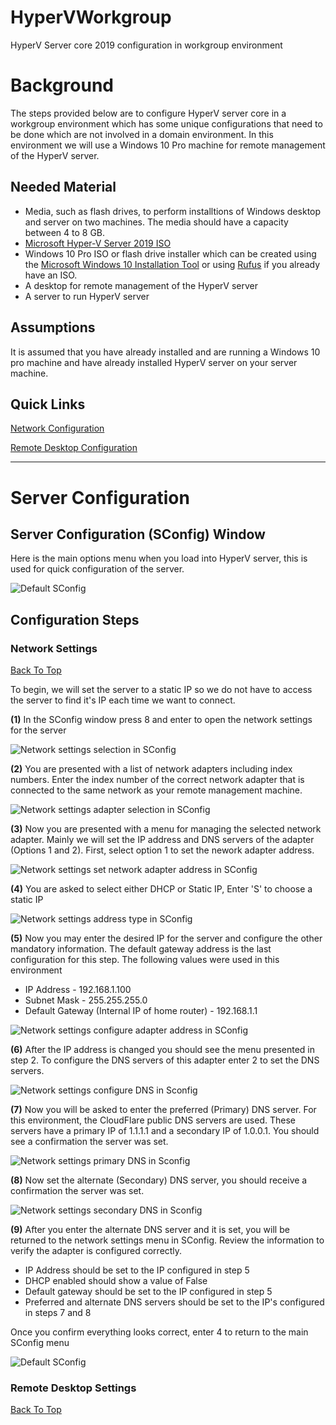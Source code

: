 # HyperVWorkgroup
HyperV Server core 2019 configuration in workgroup environment

# Background
The steps provided below are to configure HyperV server core in a workgroup environment which has some unique configurations that need to be done which are not involved in a domain environment. In this environment we will use a Windows 10 Pro machine for remote management of the HyperV server.

## Needed Material
* Media, such as flash drives, to perform installtions of Windows desktop and server on two machines. The media should have a capacity between 4 to 8 GB.
* [Microsoft Hyper-V Server 2019 ISO](https://www.microsoft.com/en-us/evalcenter/evaluate-hyper-v-server-2019)
* Windows 10 Pro ISO or flash drive installer which can be created using the [Microsoft Windows 10 Installation Tool](https://www.microsoft.com/en-us/software-download/windows10) or using [Rufus](https://rufus.ie/) if you already have an ISO.
* A desktop for remote management of the HyperV server
* A server to run HyperV server

## Assumptions
It is assumed that you have already installed and are running a Windows 10 pro machine and have already installed HyperV server on your server machine.

## Quick Links

[Network Configuration](#Network-Settings)

[Remote Desktop Configuration](#Remote-Desktop-Settings)

---

# Server Configuration

## Server Configuration (SConfig) Window

Here is the main options menu when you load into HyperV server, this is used for quick configuration of the server.

![Default SConfig](resources/images/default_sconfig.png)

## Configuration Steps

### Network Settings

[Back To Top](#HyperVWorkgroup)

To begin, we will set the server to a static IP so we do not have to access the server to find it's IP each time we want to connect.

**(1)** In the SConfig window press 8 and enter to open the network settings for the server

![Network settings selection in SConfig](resources/images/4_network.png)

**(2)** You are presented with a list of network adapters including index numbers. Enter the index number of the correct network adapter that is connected to the same network as your remote management machine.

![Network settings adapter selection in SConfig](resources/images/4_network_adapter.png)

**(3)** Now you are presented with a menu for managing the selected network adapter. Mainly we will set the IP address and DNS servers of the adapter (Options 1 and 2). First, select option 1 to set the nework adapter address.

![Network settings set network adapter address in SConfig](resources/images/4_network_address.png)

**(4)** You are asked to select either DHCP or Static IP, Enter 'S' to choose a static IP

![Network settings address type in SConfig](resources/images/4_network_address_type.png)

**(5)** Now you may enter the desired IP for the server and configure the other mandatory information. The default gateway address is the last configuration for this step. The following values were used in this environment

* IP Address - 192.168.1.100
* Subnet Mask - 255.255.255.0
* Default Gateway (Internal IP of home router) - 192.168.1.1

![Network settings configure adapter address in SConfig](resources/images/4_network_address_config.png)

**(6)** After the IP address is changed you should see the menu presented in step 2. To configure the DNS servers of this adapter enter 2 to set the DNS servers.

![Network settings configure DNS in Sconfig](resources/images/4_network_dns.png)

**(7)** Now you will be asked to enter the preferred (Primary) DNS server. For this environment, the CloudFlare public DNS servers are used. These servers have a primary IP of 1.1.1.1 and a secondary IP of 1.0.0.1. You should see a confirmation the server was set.

![Network settings primary DNS in Sconfig](resources/images/4_network_dns_primary.png)

**(8)** Now set the alternate (Secondary) DNS server, you should receive a confirmation the server was set.

![Network settings secondary DNS in Sconfig](resources/images/4_network_dns_secondary.png)

**(9)** After you enter the alternate DNS server and it is set, you will be returned to the network settings menu in SConfig. Review the information to verify the adapter is configured correctly.

* IP Address should be set to the IP configured in step 5
* DHCP enabled should show a value of False
* Default gateway should be set to the IP configured in step 5
* Preferred and alternate DNS servers should be set to the IP's configured in steps 7 and 8

Once you confirm everything looks correct, enter 4 to return to the main SConfig menu

![Default SConfig](resources/images/default_sconfig.png)


### Remote Desktop Settings

[Back To Top](#HyperVWorkgroup)


